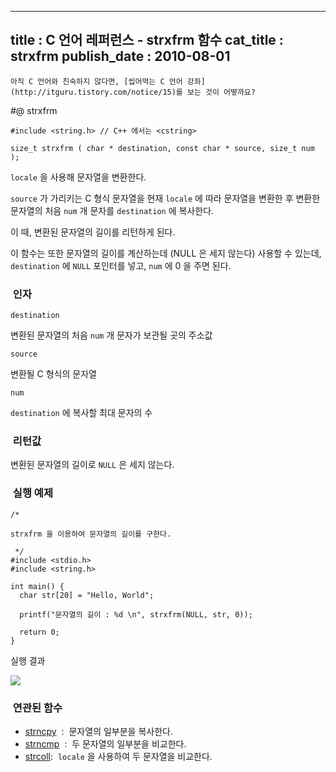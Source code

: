 ----------------
title : C 언어 레퍼런스 - strxfrm 함수
cat_title :  strxfrm
publish_date : 2010-08-01
--------------



```warning
아직 C 언어와 친숙하지 않다면, [씹어먹는 C 언어 강좌](http://itguru.tistory.com/notice/15)를 보는 것이 어떻까요?

```

#@ strxfrm

```info-format
#include <string.h> // C++ 에서는 <cstring>

size_t strxfrm ( char * destination, const char * source, size_t num );
```


`locale` 을 사용해 문자열을 변환한다.

`source` 가 가리키는 C 형식 문자열을 현재 `locale` 에 따라 문자열을 변환한 후 변환한 문자열의 처음 `num` 개 문자를 `destination` 에 복사한다.

이 때, 변환된 문자열의 길이를 리턴하게 된다.

이 함수는 또한 문자열의 길이를 계산하는데 (NULL 은 세지 않는다) 사용할 수 있는데, `destination` 에 `NULL` 포인터를 넣고, `num` 에 0 을 주면 된다.



###  인자


`destination`

변환된 문자열의 처음 `num` 개 문자가 보관될 곳의 주소값

`source`

변환될 C 형식의 문자열

`num`

`destination` 에 복사할 최대 문자의 수



###  리턴값




변환된 문자열의 길이로 `NULL` 은 세지 않는다.



###  실행 예제


```cpp-formatted
/*

strxfrm 을 이용하여 문자열의 길이를 구한다.

 */
#include <stdio.h>
#include <string.h>

int main() {
  char str[20] = "Hello, World";

  printf("문자열의 길이 : %d \n", strxfrm(NULL, str, 0));

  return 0;
}
```


실행 결과


![](http://img1.daumcdn.net/thumb/R1920x0/?fname=http%3A%2F%2Fcfile9.uf.tistory.com%2Fimage%2F186A6F1C4C54E5888668F1)




###  연관된 함수

*  [strncpy](http://itguru.tistory.com/80)  :  문자열의 일부분을 복사한다.
*  [strncmp](http://itguru.tistory.com/90)  :  두 문자열의 일부분을 비교한다.
*  [strcoll](http://itguru.tistory.com/86):  `locale` 을 사용하여 두 문자열을 비교한다.